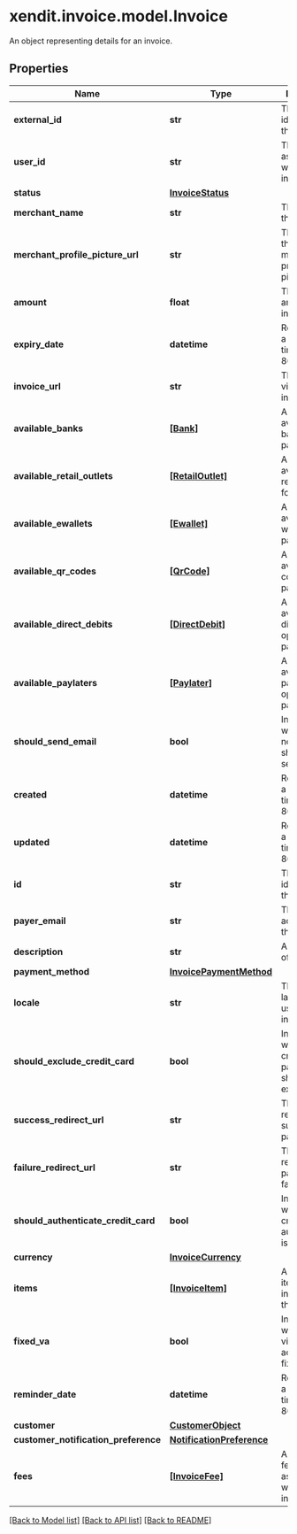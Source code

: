# xendit.invoice.model.Invoice

An object representing details for an invoice.

## Properties
| Name | Type | Description | Notes |
| ------------ | ------------- | ------------- | ------------- |
| **external_id** | **str** | The external identifier for the invoice. |  |
| **user_id** | **str** | The user ID associated with the invoice. |  |
| **status** | [**InvoiceStatus**](InvoiceStatus.md) |  |  |
| **merchant_name** | **str** | The name of the merchant. |  |
| **merchant_profile_picture_url** | **str** | The URL of the merchant&#39;s profile picture. |  |
| **amount** | **float** | The total amount of the invoice. |  |
| **expiry_date** | **datetime** | Representing a date and time in ISO 8601 format. |  |
| **invoice_url** | **str** | The URL to view the invoice. |  |
| **available_banks** | [**[Bank]**](Bank.md) | An array of available banks for payment. |  |
| **available_retail_outlets** | [**[RetailOutlet]**](RetailOutlet.md) | An array of available retail outlets for payment. |  |
| **available_ewallets** | [**[Ewallet]**](Ewallet.md) | An array of available e-wallets for payment. |  |
| **available_qr_codes** | [**[QrCode]**](QrCode.md) | An array of available QR codes for payment. |  |
| **available_direct_debits** | [**[DirectDebit]**](DirectDebit.md) | An array of available direct debit options for payment. |  |
| **available_paylaters** | [**[Paylater]**](Paylater.md) | An array of available pay-later options for payment. |  |
| **should_send_email** | **bool** | Indicates whether email notifications should be sent. |  |
| **created** | **datetime** | Representing a date and time in ISO 8601 format. |  |
| **updated** | **datetime** | Representing a date and time in ISO 8601 format. |  |
| **id** | **str** | The unique identifier for the invoice. | [optional]  |
| **payer_email** | **str** | The email address of the payer. | [optional]  |
| **description** | **str** | A description of the invoice. | [optional]  |
| **payment_method** | [**InvoicePaymentMethod**](InvoicePaymentMethod.md) |  | [optional]  |
| **locale** | **str** | The locale or language used for the invoice. | [optional]  |
| **should_exclude_credit_card** | **bool** | Indicates whether credit card payments should be excluded. | [optional]  |
| **success_redirect_url** | **str** | The URL to redirect to on successful payment. | [optional]  |
| **failure_redirect_url** | **str** | The URL to redirect to on payment failure. | [optional]  |
| **should_authenticate_credit_card** | **bool** | Indicates whether credit card authentication is required. | [optional]  |
| **currency** | [**InvoiceCurrency**](InvoiceCurrency.md) |  | [optional]  |
| **items** | [**[InvoiceItem]**](InvoiceItem.md) | An array of items included in the invoice. | [optional]  |
| **fixed_va** | **bool** | Indicates whether the virtual account is fixed. | [optional]  |
| **reminder_date** | **datetime** | Representing a date and time in ISO 8601 format. | [optional]  |
| **customer** | [**CustomerObject**](CustomerObject.md) |  | [optional]  |
| **customer_notification_preference** | [**NotificationPreference**](NotificationPreference.md) |  | [optional]  |
| **fees** | [**[InvoiceFee]**](InvoiceFee.md) | An array of fees associated with the invoice. | [optional]  |


[[Back to Model list]](../README.md#documentation-for-models) [[Back to API list]](../README.md#documentation-for-api-endpoints) [[Back to README]](../README.md)


